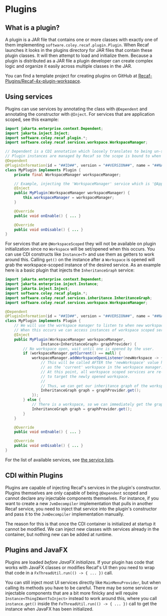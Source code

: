 # Plugins

## What is a plugin?

A plugin is a JAR file that contains one or more classes with exactly one of them implementing `software.coley.recaf.plugin.Plugin`. When Recaf launches it looks in the plugins directory for JAR files that contain these plugin classes. It will then attempt to load and initialize them. Because a plugin is distributed as a JAR file a plugin developer can create complex logic and organize it easily across multiple classes in the JAR.

You can find a template project for creating plugins on GitHub at [Recaf-Plugins/Recaf-4x-plugin-workspace](https://github.com/Recaf-Plugins/Recaf-4x-plugin-workspace).

## Using services

Plugins can use services by annotating the class with `@Dependent` and annotating the constructor with `@Inject`. For services that are application scoped, see this example:

```java
import jakarta.enterprise.context.Dependent;
import jakarta.inject.Inject;
import software.coley.recaf.plugin.*;
import software.coley.recaf.services.workspace.WorkspaceManager;

// Dependent is a CDI annotation which loosely translates to being un-scoped.
// Plugin instances are managed by Recaf so the scope is bound to when plugins are loaded in practice.
@Dependent
@PluginInformation(id = "##ID##", version = "##VERSION##", name = "##NAME##", description = "##DESC##")
class MyPlugin implements Plugin {
    private final WorkspaceManager workspaceManager;

    // Example, injecting the 'WorkspaceManager' service which is '@ApplicationScoped'
    @Inject
    public MyPlugin(WorkspaceManager workspaceManager) {
        this.workspaceManager = workspaceManager;
    }

    @Override
    public void onEnable() { ... }

    @Override
    public void onDisable() { ... }
}
```

For services that are `@WorkspaceScoped` they will not be available on plugin initialization since no `Workspace` will be set/opened when this occurs. You can use CDI constructs like `Instance<T>` and use them as getters to work around this. Calling `get()` on the instance after a `Workspace` is opened will grab the workspace-scoped instance of the desired service. As an example here is a basic plugin that injects the `InheritanceGraph` service:

```java
import jakarta.enterprise.context.Dependent;
import jakarta.enterprise.inject.Instance;
import jakarta.inject.Inject;
import software.coley.recaf.plugin.*;
import software.coley.recaf.services.inheritance.InheritanceGraph;
import software.coley.recaf.services.workspace.WorkspaceManager;

@Dependent
@PluginInformation(id = "##ID##", version = "##VERSION##", name = "##NAME##", description = "##DESC##")
class MyPlugin implements Plugin {
    // We will use the workspace manager to listen to when new workspaces are opened.
    // When this occurs we can access instances of workspace scoped services.
    @Inject
    public MyPlugin(WorkspaceManager workspaceManager, 
                Instance<InheritanceGraph> graphProvider) {
        // No workspace open, wait until one is opened by the user.
        if (workspaceManager.getCurrent() == null) {
            workspaceManager.addWorkspaceOpenListener(newWorkspace -> {
                // This will be called AFTER the 'newWorkspace' value has been assigned
                // as the 'current' workspace in the workspace manager.
                // At this point, all workspace scoped services are re-allocated by CDI
                // to target the newly opened workspace.
                //
                // Thus, we can get our inheritance graph of the workspace here.
                InheritanceGraph graph = graphProvider.get();
            });
        } else {
            // There is a workspace, so we can immediately get the graph for the current workspace.
            InheritanceGraph graph = graphProvider.get();
        }
    }

    @Override
    public void onEnable() { ... }

    @Override
    public void onDisable() { ... }
}
```

For the list of available services, see [the service lists](../services/index.html).

## CDI within Plugins

Plugins are capable of injecting Recaf's services in the plugin's constructor. Plugins themselves are only capable of being `@Dependent` scoped and cannot declare any injectable components themselves. For instance, if you want to create a new `JvmDecompiler` implementation that pulls in another Recaf service, you need to inject that service into the plugin's constructor and pass it to the `JvmDecompiler` implementation manually.

The reason for this is that once the CDI container is initialized at startup it cannot be modified. We can inject new classes with services already in the container, but nothing new can be added at runtime.

## Plugins and JavaFX

Plugins are loaded _before JavaFX initializes_. If your plugin has code that works with JavaFX classes or modifies Recaf's UI then you need to wrap that code in a `FxThreadUtil.run(() -> { ... })` call.

You can still inject most UI services directly like `MainMenuProvider`, but when calling its methods you have to be careful. There may be some services or injectable components that are a bit more finicky and will require `Instance<ThingIWantToInject>` instead to work around this, where you call `instance.get()` inside the `FxThreadUtil.run(() -> { ... })` call to get the instance when JavaFX has been initialized.